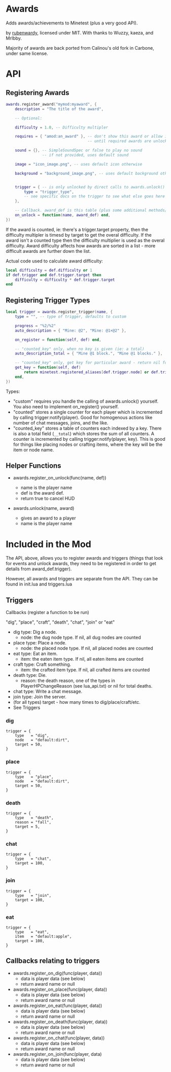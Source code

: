 # Awards

Adds awards/achievements to Minetest (plus a very good API).

by [rubenwardy](https://rubenwardy.com), licensed under MIT.
With thanks to Wuzzy, kaeza, and MrIbby.

Majority of awards are back ported from Calinou's old fork in Carbone, under same license.

# API

## Registering Awards

```lua
awards.register_award("mymod:myaward", {
	description = "The title of the award",

	-- Optional:

	difficulty = 1.0, -- Difficulty multipler

	requires = { "amod:an_award" }, -- don't show this award or allow it to be unlocked
									-- until required awards are unlocked

	sound = {}, -- SimpleSoundSpec or false to play no sound
	            -- if not provided, uses default sound

	image = "icon_image.png", -- uses default icon otherwise

	background = "background_image.png", -- uses default background otherwise


	trigger = { -- is only unlocked by direct calls to awards.unlock() otherwise
		type = "trigger_type",
		-- see specific docs on the trigger to see what else goes here
	},

	-- Callback. award_def is this table (plus some additional methods/members added by register_award)
	on_unlock = function(name, award_def) end,
})
```

If the award is counted, ie: there's a trigger.target property, then the difficulty
multipler is timesd by target to get the overal difficulty. If the award isn't a
counted type then the difficulty multiplier is used as the overal difficulty.
Award difficulty affects how awards are sorted in a list - more difficult awards
are further down the list.

Actual code used to calculate award difficulty:

```lua
local difficulty = def.difficulty or 1
if def.trigger and def.trigger.target then
	difficulty = difficulty * def.trigger.target
end
```

## Registering Trigger Types

```lua
local trigger = awards.register_trigger(name, {
	type = "", -- type of trigger, defaults to custom

	progress = "%2/%2"
	auto_description = { "Mine: @2", "Mine: @1×@2" },

	on_register = function(self, def) end,

	-- "counted_key" only, when no key is given (ie: a total)
	auto_description_total = { "Mine @1 block.", "Mine @1 blocks." },

	-- "counted_key" only, get key for particular award - return nil for a total
	get_key = function(self, def)
		return minetest.registered_aliases[def.trigger.node] or def.trigger.node
	end,
})
```

Types:

* "custom" requires you handle the calling of awards.unlock() yourself. You also
  need to implement on_register() yourself.
* "counted" stores a single counter for each player which is incremented by calling
  trigger:notify(player). Good for homogenous actions like number of chat messages,
  joins, and the like.
* "counted_key" stores a table of counters each indexed by a key. There is also
  a total field (`__total`) which stores the sum of all counters. A counter is
  incremented by calling trigger:notify(player, key). This is good for things like
  placing nodes or crafting items, where the key will be the item or node name.


## Helper Functions

* awards.register_on_unlock(func(name, def))
	* name is the player name
	* def is the award def.
	* return true to cancel HUD

* awards.unlock(name, award)
	* gives an award to a player
	* name is the player name

# Included in the Mod

The API, above, allows you to register awards
and triggers (things that look for events and unlock awards, they need
to be registered in order to get details from award_def.trigger).

However, all awards and triggers are separate from the API.
They can be found in init.lua and triggers.lua

## Triggers

Callbacks (register a function to be run)

"dig", "place", "craft", "death", "chat", "join" or "eat"
* dig type: Dig a node.
	* node: the dug node type. If nil, all dug nodes are counted
* place type: Place a node.
	* node: the placed node type. If nil, all placed nodes are counted
* eat type: Eat an item.
	* item: the eaten item type. If nil, all eaten items are counted
* craft type: Craft something.
	* item: the crafted item type. If nil, all crafted items are counted
* death type: Die.
	* reason: the death reason, one of the types in PlayerHPChangeReason (see lua_api.txt)
				or nil for total deaths.
* chat type: Write a chat message.
* join type: Join the server.
* (for all types) target - how many times to dig/place/craft/etc.
* See Triggers

### dig

	trigger = {
		type   = "dig",
		node   = "default:dirt",
		target = 50,
	}

### place

	trigger = {
		type   = "place",
		node   = "default:dirt",
		target = 50,
	}

### death

	trigger = {
		type   = "death",
		reason = "fall",
		target = 5,
	}

### chat

	trigger = {
		type   = "chat",
		target = 100,
	}

### join

	trigger = {
		type   = "join",
		target = 100,
	}

### eat

	trigger = {
		type   = "eat",
		item   = "default:apple",
		target = 100,
	}

## Callbacks relating to triggers

* awards.register_on_dig(func(player, data))
	* data is player data (see below)
	* return award name or null
* awards.register_on_place(func(player, data))
	* data is player data (see below)
	* return award name or null
* awards.register_on_eat(func(player, data))
	* data is player data (see below)
	* return award name or null
* awards.register_on_death(func(player, data))
	* data is player data (see below)
	* return award name or null
* awards.register_on_chat(func(player, data))
	* data is player data (see below)
	* return award name or null
* awards.register_on_join(func(player, data)
	* data is player data (see below)
	* return award name or null
